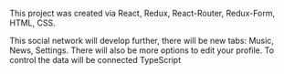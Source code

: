 This project was created via React, Redux, React-Router, Redux-Form, HTML, CSS.

This social network will develop further, there will be new tabs: Music, News, Settings.
There will also be more options to edit your profile.
To control the data will be connected TypeScript